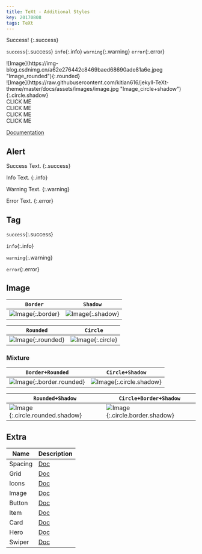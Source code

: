 ```yaml
---
title: TeXt - Additional Styles
key: 20170808
tags: TeXt
---
```


Success!
{:.success}

`success`{:.success} `info`{:.info} `warning`{:.warning} `error`{:.error}

<div class="grid-container">
<div class="grid grid--p-3">
<div class="cell cell--12 cell--md-5 cell--lg-4" markdown="1">
![Image](https://img-blog.csdnimg.cn/a62e276442c8469baed68690ade81a6e.jpeg "Image_rounded"){:.rounded}
</div>
<div class="cell cell--12 cell--md-5 cell--lg-4" markdown="1">
![Image](https://raw.githubusercontent.com/kitian616/jekyll-TeXt-theme/master/docs/assets/images/image.jpg "Image_circle+shadow"){:.circle.shadow}
</div>
</div>
</div>

<div class="grid-container">
<div class="grid grid--p-1">
<div class="cell cell--6 cell--md-4 cell--lg-2">
<div class="button button--success button--pill my-2"><i class="fas fa-space-shuttle"></i> CLICK ME</div>
</div>
<div class="cell cell--6 cell--md-4 cell--lg-2">
<div class="button button--outline-info button--pill my-2"><i class="fas fa-space-shuttle"></i> CLICK ME</div>
</div>
<div class="cell cell--6 cell--md-4 cell--lg-2">
<div class="button button--warning button--rounded my-2"><i class="fas fa-user-astronaut"></i> CLICK ME</div>
</div>
<div class="cell cell--6 cell--md-4 cell--lg-2">
<div class="button button--outline-error button--rounded my-2"><i class="fas fa-user-astronaut"></i> CLICK ME</div>
</div>
</div>
</div>

<!--more-->

[Documentation](https://kitian616.github.io/jekyll-TeXt-theme/docs/en/additional-styles)

## Alert

Success Text.
{:.success}

Info Text.
{:.info}

Warning Text.
{:.warning}

Error Text.
{:.error}

## Tag

`success`{:.success}

`info`{:.info}

`warning`{:.warning}

`error`{:.error}

## Image

| `Border` | `Shadow` |
| ---- | ---- |
| ![Image](https://raw.githubusercontent.com/kitian616/jekyll-TeXt-theme/master/docs/assets/images/image.jpg "Image_border"){:.border} | ![Image](https://raw.githubusercontent.com/kitian616/jekyll-TeXt-theme/master/docs/assets/images/image.jpg "Image_shadow"){:.shadow} |

| `Rounded` | `Circle` |
| ---- | ---- |
| ![Image](https://raw.githubusercontent.com/kitian616/jekyll-TeXt-theme/master/docs/assets/images/image.jpg "Image_rounded"){:.rounded} | ![Image](https://raw.githubusercontent.com/kitian616/jekyll-TeXt-theme/master/docs/assets/images/image.jpg "Image_circle"){:.circle} |

### Mixture

| `Border+Rounded` | `Circle+Shadow` |
| ---- | ---- |
| ![Image](https://raw.githubusercontent.com/kitian616/jekyll-TeXt-theme/master/docs/assets/images/image.jpg "Image_border+rounded"){:.border.rounded} | ![Image](https://raw.githubusercontent.com/kitian616/jekyll-TeXt-theme/master/docs/assets/images/image.jpg "Image_circle+shadow"){:.circle.shadow} |

| `Rounded+Shadow` | `Circle+Border+Shadow` |
| ---- | ---- |
| ![Image](https://raw.githubusercontent.com/kitian616/jekyll-TeXt-theme/master/docs/assets/images/image.jpg "Image_rounded+shadow"){:.circle.rounded.shadow} | ![Image](https://raw.githubusercontent.com/kitian616/jekyll-TeXt-theme/master/docs/assets/images/image.jpg "Image_circle+border+shadow"){:.circle.border.shadow}

## Extra

| Name | Description |
| ---- | ---- |
| Spacing | [Doc](https://kitian616.github.io/jekyll-TeXt-theme/docs/en/spacing) |
| Grid | [Doc](https://kitian616.github.io/jekyll-TeXt-theme/docs/en/grid) |
| Icons | [Doc](https://kitian616.github.io/jekyll-TeXt-theme/docs/en/icons) |
| Image | [Doc](https://kitian616.github.io/jekyll-TeXt-theme/docs/en/image) |
| Button | [Doc](https://kitian616.github.io/jekyll-TeXt-theme/docs/en/button) |
| Item | [Doc](https://kitian616.github.io/jekyll-TeXt-theme/docs/en/item) |
| Card | [Doc](https://kitian616.github.io/jekyll-TeXt-theme/docs/en/card) |
| Hero | [Doc](https://kitian616.github.io/jekyll-TeXt-theme/docs/en/hero) |
| Swiper | [Doc](https://kitian616.github.io/jekyll-TeXt-theme/docs/en/swiper) |
